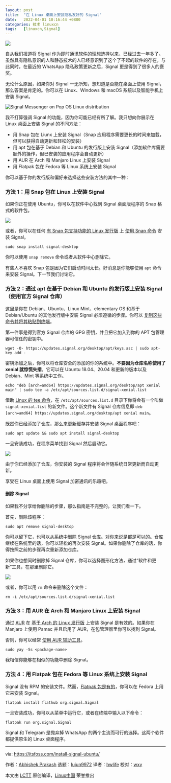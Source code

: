 ```yaml
---
layout: post
title:	"在 Linux 桌面上安装隐私友好的 Signal"
date:	2022-04-01 10:16:44 +0800 
categories:	技术 linuxcn 
tags:	[linuxcn,Signal]
---
```



![](/Asserts/Images//attachment/album/202204/01/101558k7l28z2lh3h8655h.jpg)


自从我们报道将 Signal 作为即时通讯软件的理想选择以来，已经过去一年多了。虽然具有隐私意识的人和静态技术的人已经意识到了这个了不起的软件的存在，与此同时，在最近的 WhatsApp 隐私政策更新之后，Signal 更是得到了很多人的褒奖。


无论什么原因，如果你对 Signal 一无所知，想知道是否能在桌面上使用 Signal，那么答案是肯定的。你可以在 Linux、Windows 和 macOS 系统以及智能手机上安装 Signal。


![Signal Messenger on Pop OS Linux distribution](/Asserts/Images//attachment/album/202204/01/101645mvekwhn2qf4vnjxe.jpg)


我不打算强调 Signal 的功能，因为你可能已经有所了解。我只想向你展示在 Linux 桌面上安装 Signal 的不同方法：


* 用 Snap 包在 Liunx 上安装 Signal（Snap 应用程序需要更长的时间来加载，但可以获得自动更新和轻松的安装）
* 用 apt 包在基于 Debian 和 Ubuntu 的发行版上安装 Signal（添加软件库需要额外的操作，但已安装的应用程序会自动更新）
* 用 AUR 在 Arch 和 Manjaro Linux 上安装 Signal
* 用 Flatpak 包在 Fedora 等 Linux 系统上安装 Signal


你可以基于你的发行版和偏好来选择这些安装方法的其中一种：


### 方法 1：用 Snap 包在 Linux 上安装 Signal


如果你正在使用 Ubuntu，你可以在软件中心找到 Signal 桌面版程序的 Snap 格式的软件包。


![](/Asserts/Images//attachment/album/202204/01/101645dp55ratfu3plsyay.png)


或者，你可以在任何 [有 Snap 包支持功能的 Linux 发行版](https://itsfoss.com/install-snap-linux/) 上 [使用 Snap 命令](https://itsfoss.com/use-snap-packages-ubuntu-16-04/) 安装 Signal。



```
sudo snap install signal-desktop

```

你可以使用 `snap remove` 命令或者从软件中心删除它。


有些人不喜欢 Snap 包是因为它们启动时间太长。好消息是你能够使用 `apt` 命令来安装 Signal。下一节我们讨论它。


### 方法 2：通过 apt 在基于 Debian 和 Ubuntu 的发行版上安装 Signal（使用官方 Signal 仓库）


这里是你在 Debian、Ubuntu、Linux Mint、elementary OS 和基于 Debian/Ubuntu 的其他发行版中安装 Signal 必须遵循的步骤。你可以 [复制这些命令并将其粘贴到终端](https://itsfoss.com/copy-paste-linux-terminal/)。


第一件事是得到官方 Signal 仓库的 GPG 密钥，并且把它加入到你的 APT 包管理器可信任的密钥中。



```
wget -O- https://updates.signal.org/desktop/apt/keys.asc | sudo apt-key add -

```

密钥添加之后，你可以将仓库安全的添加的你的系统中。**不要因为仓库名称使用了 xenial 就惊慌失措**。它可以在 Ubuntu 18.04、20.04 和更新的版本以及 Debian、Mint 等系统中工作。



```
echo "deb [arch=amd64] https://updates.signal.org/desktop/apt xenial main" | sudo tee -a /etc/apt/sources.list.d/signal-xenial.list

```

借助 [Linux 的 tee 命令](https://linuxhandbook.com/tee-command/)，在 `/etc/apt/sources.list.d` 目录下你将会有一个叫做 `signal-xenial.list` 的新文件。这个新文件有 Signal 仓库信息即 `deb [arch=amd64] https://updates.signal.org/desktop/apt xenial main`。


既然你已经添加了仓库，那么来更新缓存并安装 Signal 桌面程序吧：



```
sudo apt update && sudo apt install signal-desktop

```

一旦安装成功，在程序菜单找到 Signal 然后启动它。


![](/Asserts/Images//attachment/album/202204/01/101645nj44gni7pryri779.jpg)


由于你已经添加了仓库，你安装的 Signal 程序将会伴随系统日常更新而自动更新。


享受在 Linux 桌面上使用 Signal 加密通讯的乐趣吧。


#### 删除 Signal


如果我不分享给你删除的步骤，那么指南是不完整的。让我们看一下。


首先，删除该程序：



```
sudo apt remove signal-desktop

```

你可以留下它，也可以从系统中删除 Signal 仓库。对你来说是都是可以的。仓库继续在系统里的话，你可以轻松的再次安装 Signal。如果你删除了仓库的话，你得按照之前的步骤再次重新添加仓库。


如果你也想同时删除掉 Signal 仓库，你可以选择图形化方法，通过“软件和更新”工具，在那里删除它。


![](/Asserts/Images//attachment/album/202204/01/101646gccr036rrsckwzcc.png)


或者，你可以用 `rm` 命令来删除这个文件：



```
rm -i /etc/apt/sources.list.d/signal-xenial.list

```

### 方法 3：用 AUR 在 Arch 和 Manjaro Linux 上安装 Signal


通过 [AUR](https://itsfoss.com/aur-arch-linux/) 在 [基于 Arch 的 Linux 发行版](https://itsfoss.com/arch-based-linux-distros/) 上安装 Signal 是有效的。如果你在 Manjaro 上使用 Pamac 并且启用了 AUR，在包管理器里你可以找到 Signal。


否则，你可以经常 [使用 AUR 辅助工具](https://itsfoss.com/best-aur-helpers/)。



```
sudo yay -Ss <package-name>

```

我相信你能够在相似的功能中删除 Signal。


### 方法 4：用 Flatpak 包在 Fedora 等 Linux 系统上安装 Signal


Signal 没有 RPM 的安装文件。然而，[Flatpak 包是有的](https://flathub.org/apps/details/org.signal.Signal)，你可以在 Fedora 上用它来安装 Signal。



```
flatpak install flathub org.signal.Signal

```

一旦安装成功，你可以从菜单中运行它，或者在终端中输入以下命令：



```
flatpak run org.signal.Signal

```

Signal 和 Telegram 是抛弃掉 WhatsApp 的两个主流而可行的选择。这两个软件都提供原生的 Linux 桌面程序。




---


via: <https://itsfoss.com/install-signal-ubuntu/>


作者：[Abhishek Prakash](https://itsfoss.com/author/abhishek/) 选题：[lujun9972](https://github.com/lujun9972) 译者：[hwlife](https://github.com/hwlife) 校对：[wxy](https://github.com/wxy)


本文由 [LCTT](https://github.com/LCTT/TranslateProject) 原创编译，[Linux中国](https://linux.cn/) 荣誉推出
